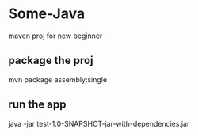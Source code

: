 # Some-Java
 maven proj for new beginner
 
## package the proj

mvn package assembly:single

## run the app

java -jar test-1.0-SNAPSHOT-jar-with-dependencies.jar
